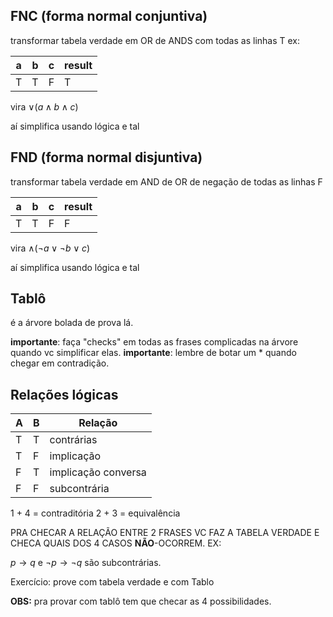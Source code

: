 ## FNC (forma normal conjuntiva)
transformar tabela verdade em OR de ANDS com todas as linhas T
ex:

| a   | b   | c   | result |
| --- | --- | --- | ------ |
| T   | T   | F   | T      |
vira $\lor (a \land b \land c)$

aí simplifica usando lógica e tal

## FND (forma normal disjuntiva)
transformar tabela verdade em AND de OR de negação de todas as linhas F

| a   | b   | c   | result |
| --- | --- | --- | ------ |
| T   | T   | F   | F      |
vira $\land (\neg a \lor \neg b \lor c)$

aí simplifica usando lógica e tal

## Tablô
é a árvore bolada de prova lá.

**importante**: faça "checks" em todas as frases complicadas na árvore quando vc simplificar elas.
**importante**: lembre de botar um \* quando chegar em contradição.

## Relações lógicas

| A   | B   | Relação             |
| --- | --- | ------------------- |
| T   | T   | contrárias          |
| T   | F   | implicação          |
| F   | T   | implicação conversa |
| F   | F   | subcontrária        |
1 + 4 = contraditória
2 + 3 = equivalência

PRA CHECAR A RELAÇÃO ENTRE 2 FRASES VC FAZ A TABELA VERDADE E CHECA QUAIS DOS 4 CASOS **NÃO**-OCORREM. EX:

$p\to q$ e $\neg p \to \neg q$ são subcontrárias.

Exercício: prove com tabela verdade e com Tablo

**OBS:** pra provar com tablô tem que checar as 4 possibilidades.